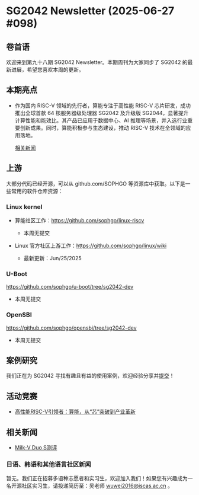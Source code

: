 # SG2042 Newsletter (2025-06-27 #098)

## 卷首语

欢迎来到第九十八期 SG2042 Newsletter。本期周刊为大家同步了 SG2042 的最新进展，希望您喜欢本周的更新。

## 本期亮点

+ 作为国内 RISC-V 领域的先行者，算能专注于高性能 RISC-V 芯片研发，成功推出全球首款 64 核服务器级处理器 SG2042 及升级版 SG2044，显著提升计算性能和能效比。其产品已应用于数据中心、AI 推理等场景，并入选行业重要创新成果。同时，算能积极参与生态建设，推动 RISC-V 技术在全领域的应用落地。

  [相关新闻](https://mp.weixin.qq.com/s/kbBcCSMeVVxw6uw8aAHNFQ)

## 上游

大部分代码已经开源，可以从 github.com/SOPHGO 等资源库中获取。以下是一些常用的软件仓库资源：

### Linux kernel

+ 算能社区工作：https://github.com/sophgo/linux-riscv

  +  本周无提交

+ Linux 官方社区上游工作：https://github.com/sophgo/linux/wiki

  + 最新更新：Jun/25/2025


### U-Boot

https://github.com/sophgo/u-boot/tree/sg2042-dev

+ 本周无提交

### OpenSBI

https://github.com/sophgo/opensbi/tree/sg2042-dev 

+ 本周无提交

## 案例研究

我们正在为 SG2042 寻找有趣且有益的使用案例，欢迎经验分享并[提交](https://github.com/sophgocommunity/SG2042-Newsletter/pulls)！

## 活动竞赛

+ [高性能RISC-V引领者：算能，从“芯”突破到产业革新][enent-1]

[enent-1]:https://mp.weixin.qq.com/s/ApO-qKXJhKuGMqjpEtxrKA

## 相关新闻

+ [Milk-V Duo S测评][news-1]

[news-1]:https://www.pavelp.cz/posts/eng-milk-v-duo-s/

### 日语、韩语和其他语言社区新闻

暂无。我们正在招募多语种志愿者和实习生，欢迎加入我们！如果您有兴趣成为一名开源社区实习生，请投递简历至：吴老师 [wuwei2016@iscas.ac.cn](mailto:wuwei2016@iscas.ac.cn) 。